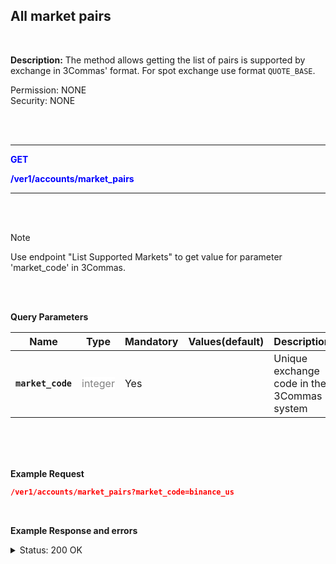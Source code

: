 ## All market pairs
<br>

**Description:** The method allows getting the list of pairs is supported by exchange in 3Commas' format.
For spot exchange use format `QUOTE_BASE`.<br>


Permission: NONE<br>
Security: NONE

<br>
<br>

-------- 

<mark style="color:blue;background-color:white"> **GET**

<mark style="color:blue;background-color:white"> **/ver1/accounts/market_pairs**

-------- 
<br>
<br>

> [!NOTE]
> Use endpoint "List Supported Markets" to get value for parameter 'market_code' in 3Commas.

<br>
<br>

**Query Parameters**
<br>

| Name | Type |	Mandatory |	Values(default)	| Description|
|------|------|-----------|-----------------|------------|
|**`market_code`**  | <mark style="color:grey;background-color:white">integer	| Yes |	| Unique exchange code in the 3Commas system|

<br>
<br>
<br>

**Example Request**
<br>
```json
/ver1/accounts/market_pairs?market_code=binance_us
```
<br>

**Example Response and errors**

<details>
<summary>Status: 200 OK</summary>

```json
[
"BTC_ETH",
"BTC_LTC",
"BTC_BNB",
"BTC_NEO",
"ETH_QTUM",
"ETH_EOS",
"ETH_SNT",
"ETH_BNT",
"BTC_GAS",
"ETH_BNB",
"USDT_BTC",
]
```

</details>




